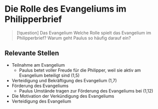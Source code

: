 # Die Rolle des Evangeliums im Philipperbrief

> [!question] Das Evangelium
> Welche Rolle spielt das Evangelium im Philipperbrief? Warum geht Paulus so häufig darauf ein?

## Relevante Stellen

- Teilnahme am Evangelium
	- Paulus betet voller Freude für die Philipper, weil sie aktiv am Evangelium beteiligt sind (1,5)
- Verteidigung und Bekräftigung des Evangelium (1,7)
- Förderung des Evangeliums
	- Paulus Umstände tragen zur Förderung des Evangeliums bei (1,12)
- Die Motivation der Verkündigung des Evangeliums
- Verteidigung des Evangelium